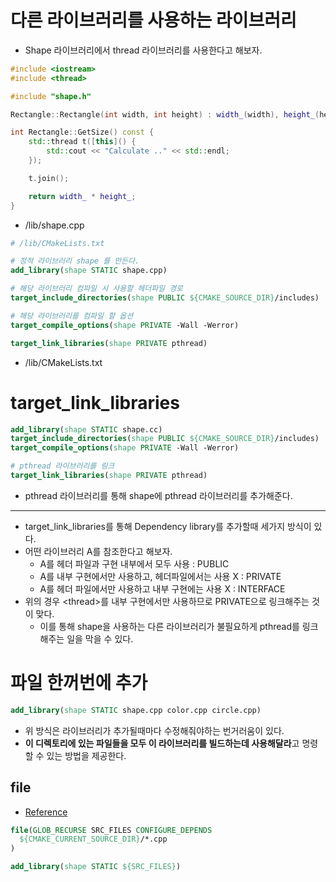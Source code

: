# 다른 라이브러리를 사용하는 라이브러리
- Shape 라이브러리에서 thread 라이브러리를 사용한다고 해보자.

```cpp
#include <iostream>
#include <thread>

#include "shape.h"

Rectangle::Rectangle(int width, int height) : width_(width), height_(height) {}

int Rectangle::GetSize() const {
    std::thread t([this]() {
        std::cout << "Calculate .." << std::endl;
    });

    t.join();

    return width_ * height_;
}
```
- /lib/shape.cpp

```CMake
# /lib/CMakeLists.txt

# 정적 라이브러리 shape 를 만든다.
add_library(shape STATIC shape.cpp)

# 해당 라이브러리 컴파일 시 사용할 헤더파일 경로
target_include_directories(shape PUBLIC ${CMAKE_SOURCE_DIR}/includes)

# 해당 라이브러리를 컴파일 할 옵션
target_compile_options(shape PRIVATE -Wall -Werror)

target_link_libraries(shape PRIVATE pthread)
```
- /lib/CMakeLists.txt

# target_link_libraries
```CMake
add_library(shape STATIC shape.cc)
target_include_directories(shape PUBLIC ${CMAKE_SOURCE_DIR}/includes)
target_compile_options(shape PRIVATE -Wall -Werror)

# pthread 라이브러리를 링크
target_link_libraries(shape PRIVATE pthread)
```
- pthread 라이브러리를 통해 shape에 pthread 라이브러리를 추가해준다.
---
- target_link_libraries를 통해 Dependency library를 추가할때 세가지 방식이 있다.
- 어떤 라이브러리 A를 참조한다고 해보자.
  - A를 헤더 파일과 구현 내부에서 모두 사용 : PUBLIC
  - A를 내부 구현에서만 사용하고, 헤더파일에서는 사용 X : PRIVATE
  - A를 헤더 파일에서만 사용하고 내부 구현에는 사용 X : INTERFACE
- 위의 경우 \<thread>를 내부 구현에서만 사용하므로 PRIVATE으로 링크해주는 것이 맞다.
  - 이를 통해 shape을 사용하는 다른 라이브러리가 불필요하게 pthread를 링크해주는 일을 막을 수 있다.

# 파일 한꺼번에 추가
```CMake
add_library(shape STATIC shape.cpp color.cpp circle.cpp)
```
- 위 방식은 라이브러리가 추가될때마다 수정해줘야하는 번거러움이 있다.
- **이 디렉토리에 있는 파일들을 모두 이 라이브러리를 빌드하는데 사용해달라**고 명령할 수 있는 방법을 제공한다.

## file
- [Reference](https://cmake.org/cmake/help/latest/command/file.html)

```CMake
file(GLOB_RECURSE SRC_FILES CONFIGURE_DEPENDS
  ${CMAKE_CURRENT_SOURCE_DIR}/*.cpp
)

add_library(shape STATIC ${SRC_FILES})
```
